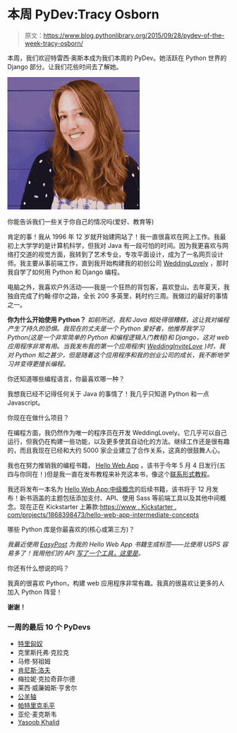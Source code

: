 # 本周 PyDev:Tracy Osborn

> 原文：<https://www.blog.pythonlibrary.org/2015/09/28/pydev-of-the-week-tracy-osborn/>

本周，我们欢迎特雷西·奥斯本成为我们本周的 PyDev。她活跃在 Python 世界的 Django 部分。让我们花些时间去了解她。

[![tracy_osborn](img/773ee306236ff4a605230138389f0512.png)](https://www.blog.pythonlibrary.org/wp-content/uploads/2015/07/tracy_osborn.jpg)

你能告诉我们一些关于你自己的情况吗(爱好、教育等)

肯定的事！我从 1996 年 12 岁就开始建网站了！我一直很喜欢在网上工作。我最初上大学学的是计算机科学，但我对 Java 有一段可怕的时间。因为我更喜欢与网络打交道的视觉方面，我转到了艺术专业，专攻平面设计，成为了一名网页设计师。我主要从事前端工作，直到我开始构建我的初创公司 [WeddingLovely](http://weddinglovely.com) ，那时我自学了如何用 Python 和 Django 编程。

电脑之外，我喜欢户外活动——我是一个狂热的背包客，喜欢登山。去年夏天，我独自完成了约翰·缪尔之路，全长 200 多英里，耗时约三周。我做过的最好的事情之一。

**你为什么开始使用 Python？**
 *如前所述，我和 Java 相处得很糟糕，这让我对编程产生了持久的恐惧。我现在的丈夫是一个 Python 爱好者，他推荐我学习 Python(这是一个非常简单的 Python 和编程逻辑入门教程)和 Django，这对 web 应用程序非常有用。当我发布我的第一个应用程序( [WeddingInviteLove](http://weddinginvitelove.com) )时，我对 Python 知之甚少，但是随着这个应用程序和我的创业公司的成长，我不断地学习并变得更擅长编程。*

你还知道哪些编程语言，你最喜欢哪一种？

我想我已经不记得任何关于 Java 的事情了！我几乎只知道 Python 和一点 Javascript。

你现在在做什么项目？

在编程方面，我仍然作为唯一的程序员在开发 WeddingLovely。它几乎可以自己运行，但我仍在构建一些功能，以及更多使其自动化的方法。继续工作还是很有趣的，而且我现在已经和大约 5000 家企业建立了合作关系，这真的很鼓舞人心。

我也在努力推销我的编程书籍， [Hello Web App](http://hellowebapp.com) 。该书于今年 5 月 4 日发行(五四与你同在！)但是我一直在发布教程来补充这本书，像这个[联系形式教程](https://hellowebapp.com/news/tutorial-setting-up-a-contact-form-with-django)。

我还将发布一本名为 [Hello Web App:中级概念](http://hellowebapp.com/intermediate-concepts)的后续书籍，该书将于 12 月发布！新书涵盖的主题包括添加支付、API、使用 Sass 等前端工具以及其他中间概念。现在正在 Kickstarter 上筹款:[https://www . Kickstarter . com/projects/1868398473/hello-web-app-intermediate-concepts](https://www.kickstarter.com/projects/1868398473/hello-web-app-intermediate-concepts)

哪些 Python 库是你最喜欢的(核心或第三方)？

*我最近使用 [EasyPost](http://easypost.com) 为我的 Hello Web App 书籍生成标签——比使用 USPS 容易多了！我用他们的 API [写了一个工具，这里是](https://github.com/limedaring/easypost-labels)。*

你还有什么想说的吗？

我真的很喜欢 Python，构建 web 应用程序非常有趣。我真的很喜欢让更多的人加入 Python 阵营！

**谢谢！**

### 一周的最后 10 个 PyDevs

*   [特里匈奴](https://www.blog.pythonlibrary.org/2015/09/21/pydev-of-the-week-trey-hunner/)
*   克里斯托弗·克拉克
*   马修·努祖姆
*   [肯尼斯·洛夫](https://www.blog.pythonlibrary.org/2015/08/31/pydev-of-the-week-kenneth-love/)
*   梅拉妮·克拉奇菲尔德
*   莱西·威廉姆斯·亨舍尔
*   [公羊轴](https://www.blog.pythonlibrary.org/2015/08/10/pydev-of-the-week-ram-rachum/)
*   [帕特里克毛平](https://www.blog.pythonlibrary.org/2015/08/03/pydev-of-the-week-patrick-maupin/)
*   亚伦·麦克斯韦
*   [Yasoob Khalid](https://www.blog.pythonlibrary.org/2015/07/20/pydev-of-the-week-yasoob-khalid/)